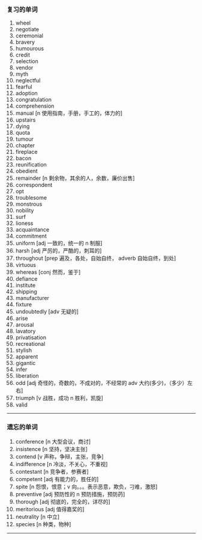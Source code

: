 ### 复习的单词

1. wheel
2. negotiate
3. ceremonial
4. bravery
5. humourous
6. credit
7. selection
8. vendor
9. myth
10. neglectful
11. fearful
12. adoption
13. congratulation
14. comprehension
15. manual [n 使用指南，手册，手工的，体力的]
16. upstairs
17. dying
18. quota
19. tumour
20. chapter
21. fireplace
22. bacon
23. reunification
24. obedient
25. remainder [n 剩余物，其余的人，余数，廉价出售]
26. correspondent 
27. opt
28. troublesome
29. monstrous
30. nobility
31. surf
32. lioness
33. acquaintance
34. commitment
35. uniform [adj 一致的，统一的 n 制服]
36. harsh [adj 严厉的，严酷的，刺耳的]
37. throughout [prep 遍及，各处，自始自终， adverb 自始自终，到处]
38. virtuous
39. whereas [conj 然而，鉴于]
40. defiance 
41. institute
42. shipping
43. manufacturer
44. fixture
45. undoubtedly [adv 无疑的]
46. arise
47. arousal
48. lavatory
49. privatisation
50. recreational
51. stylish
52. apparent
53. gigantic
54. infer
55. liberation
56. odd [adj 奇怪的，奇数的，不成对的，不经常的 adv 大约(多少)，（多少）左右]
57. triumph [v 战胜，成功 n 胜利，凯旋]
58. valid 

------



### 遗忘的单词

1. conference [n 大型会议，商讨]
2. insistence [n 坚持，坚决主张]
3. contend [v 声称，争辩，主张，竞争]
4. indifference [n 冷淡，不关心，不重视]
5. contestant [n 竞争者，参赛者]
6. competent [adj 有能力的，胜任的]
7. spite [n 怨恨，恨意；v 向。。。表示恶意，欺负，刁难，激怒]
8. preventive [adj 预防性的 n 预防措施，预防药]
9. thorough [adj 彻底的，完全的，详尽的]
10. meritorious [adj 值得嘉奖的]
11. neutrality [n 中立]
12. species [n 种类，物种]

------

